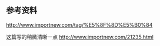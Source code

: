 ## 参考资料

http://www.importnew.com/tag/%E5%8F%8D%E5%B0%84

这篇写的稍微清晰一点
http://www.importnew.com/21235.html
